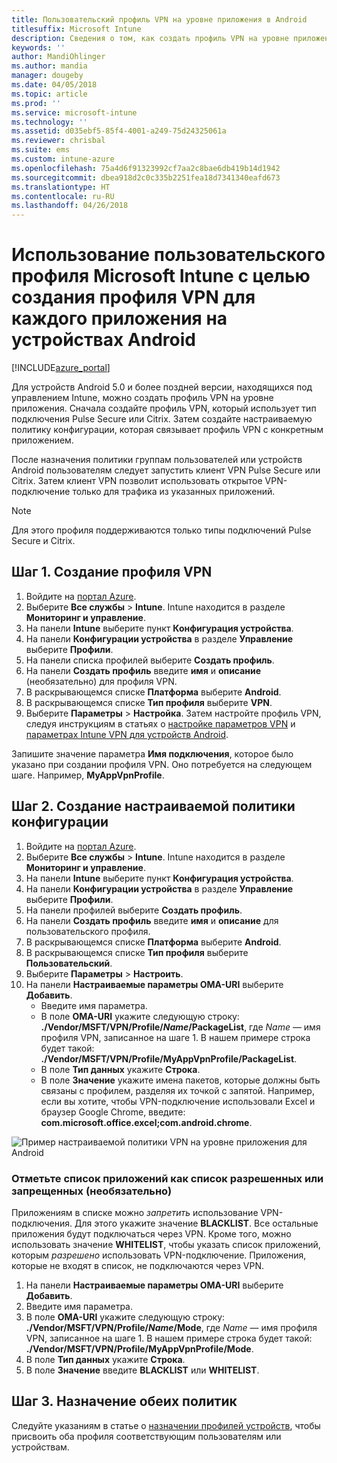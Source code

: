 ```yaml
---
title: Пользовательский профиль VPN на уровне приложения в Android
titlesuffix: Microsoft Intune
description: Сведения о том, как создать профиль VPN на уровне приложения для устройств Android, находящихся под управлением Microsoft Intune.
keywords: ''
author: MandiOhlinger
ms.author: mandia
manager: dougeby
ms.date: 04/05/2018
ms.topic: article
ms.prod: ''
ms.service: microsoft-intune
ms.technology: ''
ms.assetid: d035ebf5-85f4-4001-a249-75d24325061a
ms.reviewer: chrisbal
ms.suite: ems
ms.custom: intune-azure
ms.openlocfilehash: 75a4d6f91323992cf7aa2c8bae6db419b14d1942
ms.sourcegitcommit: dbea918d2c0c335b2251fea18d7341340eafd673
ms.translationtype: HT
ms.contentlocale: ru-RU
ms.lasthandoff: 04/26/2018
---
```

# <a name="use-a-microsoft-intune-custom-profile-to-create-a-per-app-vpn-profile-for-android-devices"></a>Использование пользовательского профиля Microsoft Intune с целью создания профиля VPN для каждого приложения на устройствах Android

[!INCLUDE[azure_portal](./includes/azure_portal.md)]

Для устройств Android 5.0 и более поздней версии, находящихся под управлением Intune, можно создать профиль VPN на уровне приложения. Сначала создайте профиль VPN, который использует тип подключения Pulse Secure или Citrix. Затем создайте настраиваемую политику конфигурации, которая связывает профиль VPN с конкретным приложением.

После назначения политики группам пользователей или устройств Android пользователям следует запустить клиент VPN Pulse Secure или Citrix. Затем клиент VPN позволит использовать открытое VPN-подключение только для трафика из указанных приложений.

> [!NOTE]
>
> Для этого профиля поддерживаются только типы подключений Pulse Secure и Citrix.


## <a name="step-1-create-a-vpn-profile"></a>Шаг 1. Создание профиля VPN


1. Войдите на [портал Azure](https://portal.azure.com).
2. Выберите **Все службы** > **Intune**. Intune находится в разделе **Мониторинг и управление**.
3. На панели **Intune** выберите пункт **Конфигурация устройства**.
2. На панели **Конфигурации устройства** в разделе **Управление** выберите **Профили**.
2. На панели списка профилей выберите **Создать профиль**.
3. На панели **Создать профиль** введите **имя** и **описание** (необязательно) для профиля VPN.
4. В раскрывающемся списке **Платформа** выберите **Android**.
5. В раскрывающемся списке **Тип профиля** выберите **VPN**.
3. Выберите **Параметры** > **Настройка**. Затем настройте профиль VPN, следуя инструкциям в статьях о [настройке параметров VPN](vpn-settings-configure.md) и [параметрах Intune VPN для устройств Android](vpn-settings-android.md).

Запишите значение параметра **Имя подключения**, которое было указано при создании профиля VPN. Оно потребуется на следующем шаге. Например, **MyAppVpnProfile**.

## <a name="step-2-create-a-custom-configuration-policy"></a>Шаг 2. Создание настраиваемой политики конфигурации

1. Войдите на [портал Azure](https://portal.azure.com).
2. Выберите **Все службы** > **Intune**. Intune находится в разделе **Мониторинг и управление**.
3. На панели **Intune** выберите пункт **Конфигурация устройства**.
2. На панели **Конфигурации устройства** в разделе **Управление** выберите **Профили**.
3. На панели профилей выберите **Создать профиль**.
4. На панели **Создать профиль** введите **имя** и **описание** для пользовательского профиля.
5. В раскрывающемся списке **Платформа** выберите **Android**.
6. В раскрывающемся списке **Тип профиля** выберите **Пользовательский**.
7. Выберите **Параметры** > **Настроить**.
3. На панели **Настраиваемые параметры OMA-URI** выберите **Добавить**.
    - Введите имя параметра.
    - В поле **OMA-URI** укажите следующую строку: **./Vendor/MSFT/VPN/Profile/*Name*/PackageList**, где *Name* — имя профиля VPN, записанное на шаге 1. В нашем примере строка будет такой: **./Vendor/MSFT/VPN/Profile/MyAppVpnProfile/PackageList**.
    - В поле **Тип данных** укажите **Строка**.
    - В поле **Значение** укажите имена пакетов, которые должны быть связаны с профилем, разделяя их точкой с запятой. Например, если вы хотите, чтобы VPN-подключение использовали Excel и браузер Google Chrome, введите: **com.microsoft.office.excel;com.android.chrome**.

![Пример настраиваемой политики VPN на уровне приложения для Android](./media/android_per_app_vpn_oma_uri.png)

### <a name="set-your-app-list-to-blacklist-or-whitelist-optional"></a>Отметьте список приложений как список разрешенных или запрещенных (необязательно)
  Приложениям в списке можно *запретить* использование VPN-подключения. Для этого укажите значение **BLACKLIST**. Все остальные приложения будут подключаться через VPN.
Кроме того, можно использовать значение **WHITELIST**, чтобы указать список приложений, которым *разрешено* использовать VPN-подключение. Приложения, которые не входят в список, не подключаются через VPN.
  1.    На панели **Настраиваемые параметры OMA-URI** выберите **Добавить**.
  2.    Введите имя параметра.
  3.    В поле **OMA-URI** укажите следующую строку: **./Vendor/MSFT/VPN/Profile/*Name*/Mode**, где *Name* — имя профиля VPN, записанное на шаге 1. В нашем примере строка будет такой: **./Vendor/MSFT/VPN/Profile/MyAppVpnProfile/Mode**.
  4.    В поле **Тип данных** укажите **Строка**.
  5.    В поле **Значение** введите **BLACKLIST** или **WHITELIST**.



## <a name="step-3-assign-both-policies"></a>Шаг 3. Назначение обеих политик

Следуйте указаниям в статье о [назначении профилей устройств](device-profile-assign.md), чтобы присвоить оба профиля соответствующим пользователям или устройствам.
